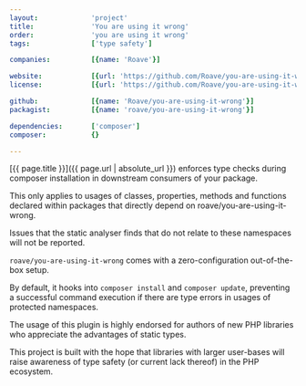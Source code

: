 ```yaml
---
layout:             'project'
title:              'You are using it wrong'
order:              'you are using it wrong'
tags:               ['type safety'] 

companies:          [{name: 'Roave'}]

website:            [{url: 'https://github.com/Roave/you-are-using-it-wrong'}]
license:            [{url: 'https://github.com/Roave/you-are-using-it-wrong/blob/master/LICENSE', label: 'MIT License'}]

github:             [{name: 'Roave/you-are-using-it-wrong'}]
packagist:          [{name: 'roave/you-are-using-it-wrong'}]               

dependencies:       ['composer']
composer:           {}

---
```


[{{ page.title }}]({{ page.url | absolute_url }}) enforces type checks during composer installation in downstream consumers of your package.

<!--more-->
 
This only applies to usages of classes, properties, methods and functions declared within packages that directly depend on roave/you-are-using-it-wrong.

Issues that the static analyser finds that do not relate to these namespaces will not be reported.

`roave/you-are-using-it-wrong` comes with a zero-configuration out-of-the-box setup.

By default, it hooks into `composer install` and `composer update`, preventing a successful command execution if there are type errors in usages of protected namespaces.

The usage of this plugin is highly endorsed for authors of new PHP libraries who appreciate the advantages of static types.

This project is built with the hope that libraries with larger user-bases will raise awareness of type safety (or current lack thereof) in the PHP ecosystem.
